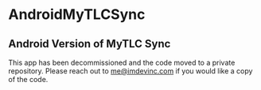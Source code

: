 AndroidMyTLCSync
============

Android Version of MyTLC Sync
--------------------------
This app has been decommissioned and the code moved to a private repository. Please reach out to me@imdevinc.com if you would like a copy of the code.